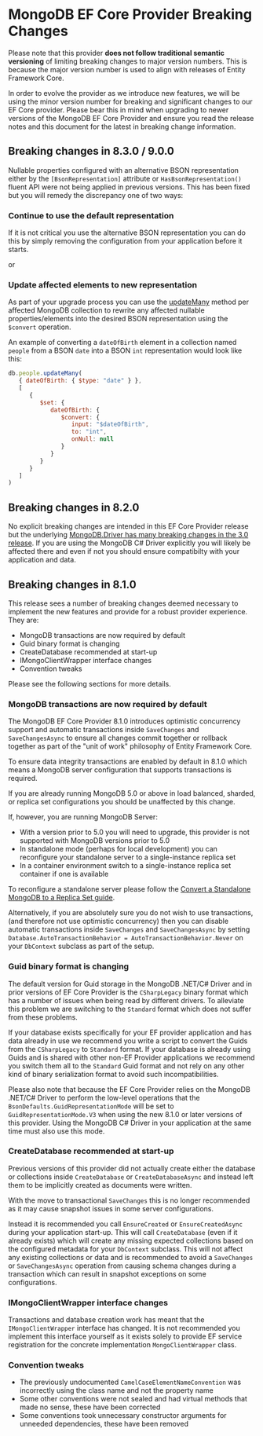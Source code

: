 # MongoDB EF Core Provider Breaking Changes

Please note that this provider **does not follow traditional semantic versioning** of limiting breaking changes to major version numbers. This is because the major version number is used to align with releases of Entity Framework Core.

In order to evolve the provider as we introduce new features, we will be using the minor version number for breaking and significant changes to our EF Core provider. Please bear this in mind when upgrading to newer versions of the MongoDB EF Core Provider and ensure you read the release notes and this document for the latest in breaking change information.

## Breaking changes in 8.3.0 / 9.0.0

Nullable properties configured with an alternative BSON representation either by the `[BsonRepresentation]` attribute or `HasBsonRepresentation()` fluent API were not being applied in previous versions. This has been fixed but you will remedy the discrepancy one of two ways:

### Continue to use the default representation

If it is not critical you use the alternative BSON representation you can do this by simply removing the configuration from your application before it starts.

or

### Update affected elements to new representation 

As part of your upgrade process you can use the [updateMany](https://www.mongodb.com/docs/manual/reference/method/db.collection.updateMany/) method per affected MongoDB collection to rewrite any affected nullable properties/elements into the desired BSON representation using the `$convert`  operation.

An example of converting a `dateOfBirth` element in a collection named `people` from a BSON `date` into a BSON `int` representation would look like this:

```js
db.people.updateMany(
   { dateOfBirth: { $type: "date" } },
   [
      {
         $set: {
            dateOfBirth: {
               $convert: {
                  input: "$dateOfBirth",
                  to: "int",
                  onNull: null
               }
            }
         }
      }
   ]
)
```

## Breaking changes in 8.2.0

No explicit breaking changes are intended in this EF Core Provider release but the underlying [MongoDB.Driver has many breaking changes in the 3.0 release](https://www.mongodb.com/docs/drivers/csharp/v3.0/upgrade/v3/#version-3.0-breaking-changes). If you are using the MongoDB C# Driver explicitly you will likely be affected there and even if not you should ensure compatibilty with your application and data.

## Breaking changes in 8.1.0

This release sees a number of breaking changes deemed necessary to implement the new features and provide for a robust provider experience. They are:

- MongoDB transactions are now required by default
- Guid binary format is changing
- CreateDatabase recommended at start-up
- IMongoClientWrapper interface changes
- Convention tweaks

Please see the following sections for more details.

### MongoDB transactions are now required by default

The MongoDB EF Core Provider 8.1.0 introduces optimistic concurrency support and automatic transactions inside `SaveChanges` and `SaveChangesAsync` to ensure all changes commit together or rollback together as part of the "unit of work" philosophy of Entity Framework Core.

To ensure data integrity transactions are enabled by default in 8.1.0 which means a MongoDB server configuration that supports transactions is required. 

If you are already running MongoDB 5.0 or above in load balanced, sharded, or replica set configurations you should be unaffected by this change.

If, however, you are running MongoDB Server:

- With a version prior to 5.0 you will need to upgrade, this provider is not supported with MongoDB versions prior to 5.0
- In standalone mode (perhaps for local development) you can reconfigure your standalone server to a single-instance replica set
- In a container environment switch to a single-instance replica set container if one is available

To reconfigure a standalone server please follow the [Convert a Standalone MongoDB to a Replica Set guide](https://www.mongodb.com/docs/manual/tutorial/convert-standalone-to-replica-set/).

Alternatively, if you are absolutely sure you do not wish to use transactions, (and therefore not use optimistic concurrency) then you can disable automatic transactions inside `SaveChanges` and `SaveChangesAsync` by setting `Database.AutoTransactionBehavior = AutoTransactionBehavior.Never` on your `DbContext` subclass as part of the setup.

### Guid binary format is changing

The default version for Guid storage in the MongoDB .NET/C# Driver and in prior versions of EF Core Provider is the `CSharpLegacy` binary format which has a number of issues when being read by different drivers. To alleviate this problem we are switching to the `Standard` format which does not suffer from these problems.

If your database exists specifically for your EF provider application and has data already in use we recommend you write a script to convert the Guids from the `CSharpLegacy` to `Standard` format. If your database is already using Guids and is shared with other non-EF Provider applications we recommend you switch them all to the `Standard` Guid format and not rely on any other kind of binary serialization format to avoid such incompatibilities.

Please also note that because the EF Core Provider relies on the MongoDB .NET/C# Driver to perform the low-level operations that the `BsonDefaults.GuidRepresentationMode` will be set to `GuidRepresentationMode.V3` when using the new 8.1.0 or later versions of this provider. Using the MongoDB C# Driver in your application at the same time must also use this mode.

### CreateDatabase recommended at start-up

Previous versions of this provider did not actually create either the database or collections inside `CreateDatabase` or `CreateDatabaseAsync` and instead left them to be implicitly created as documents were written.

With the move to transactional `SaveChanges` this is no longer recommended as it may cause snapshot issues in some server configurations.

Instead it is recommended you call `EnsureCreated` or `EnsureCreatedAsync` during your application start-up. This will call `CreateDatabase` (even if it already exists) which will create any missing expected collections based on the configured metadata for your `DbContext` subclass. This will not affect any existing collections or data and is recommended to avoid a `SaveChanges` or `SaveChangesAsync` operation from causing schema changes during a transaction which can result in snapshot exceptions on some configurations.

### IMongoClientWrapper interface changes

Transactions and database creation work has meant that the `IMongoClientWrapper` interface has changed. It is not recommended you implement this interface yourself as it exists solely to provide EF service registration for the concrete implementation `MongoClientWrapper` class.

### Convention tweaks

- The previously undocumented `CamelCaseElementNameConvention` was incorrectly using the class name and not the property name
- Some other conventions were not sealed and had virtual methods that made no sense, these have been corrected
- Some conventions took unnecessary constructor arguments for unneeded dependencies, these have been removed


